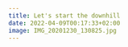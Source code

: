 ```yaml
---
title: Let's start the downhill
date: 2022-04-09T00:17:33+02:00
image: IMG_20201230_130825.jpg
---
```



